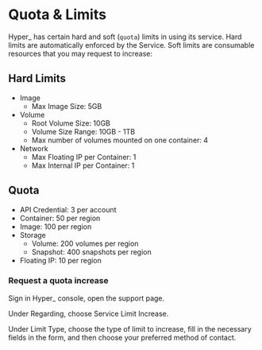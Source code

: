 # Quota & Limits

Hyper_ has certain hard and soft (`quota`) limits in using its service. Hard limits are automatically enforced by the Service. Soft limits are consumable resources that you may request to increase:

## Hard Limits
- Image
	- Max Image Size: 5GB
- Volume
	- Root Volume Size: 10GB
	- Volume Size Range: 10GB - 1TB
	- Max number of volumes mounted on one container: 4
- Network
	- Max Floating IP per Container: 1
	- Max Internal IP per Container: 1

## Quota
- API Credential: 3 per account
- Container: 50 per region
- Image:  100 per region
- Storage
	- Volume: 200 volumes per region
	- Snapshot: 400 snapshots per region
- Floating IP: 10 per region

### Request a quota increase

Sign in Hyper_ console, open the support page.

Under Regarding, choose Service Limit Increase.

Under Limit Type, choose the type of limit to increase, fill in the necessary fields in the form, and then choose your preferred method of contact.
